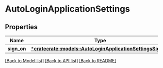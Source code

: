 # AutoLoginApplicationSettings

## Properties
Name | Type | Description | Notes
------------ | ------------- | ------------- | -------------
**sign_on** | [***cratecrate::models::AutoLoginApplicationSettingsSignOn**](AutoLoginApplicationSettingsSignOn.md) |  | [optional] 

[[Back to Model list]](../README.md#documentation-for-models) [[Back to API list]](../README.md#documentation-for-api-endpoints) [[Back to README]](../README.md)


